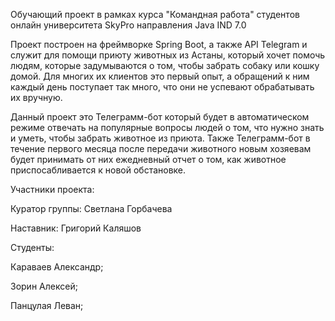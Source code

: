 Обучающий проект в рамках курса "Командная работа" студентов онлайн университета SkyPro направления Java IND 7.0

Проект построен на фреймворке Spring Boot, а также API Telegram и служит для помощи приюту животных из Астаны, который хочет помочь людям, которые задумываются о том, чтобы забрать собаку или кошку домой. Для многих их клиентов это первый опыт, а обращений к ним каждый день поступает так много, что они не успевают обрабатывать их вручную.

Данный проект это Телеграмм-бот который будет в автоматическом режиме отвечать на популярные вопросы людей о том, что нужно знать и уметь, чтобы забрать животное из приюта. Также Телеграмм-бот в течение первого месяца после передачи животного новым хозяевам будет принимать от них ежедневный отчет о том, как животное приспосабливается к новой обстановке.

Участники проекта:

Куратор группы: Светлана Горбачева

Наставник: Григорий Каляшов

Студенты:

Караваев Александр;

Зорин Алексей;

Панцулая Леван;
